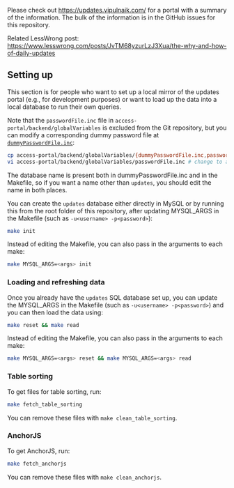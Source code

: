 Please check out https://updates.vipulnaik.com/ for a portal with a
summary of the information. The bulk of the information is in the
GitHub issues for this repository.

Related LessWrong post:
https://www.lesswrong.com/posts/JvTM68yzurLzJ3Xua/the-why-and-how-of-daily-updates

## Setting up

This section is for people who want to set up a local mirror of the
updates portal (e.g., for development purposes) or want to load up
the data into a local database to run their own queries.

Note that the `passwordFile.inc` file in
`access-portal/backend/globalVariables` is excluded from the Git
repository, but you can modify a corresponding dummy password file at
[`dummyPasswordFile.inc`](https://github.com/vipulnaik/daily-updates/blob/master/access-portal/backend/globalVariables/dummyPasswordFile.inc):

```bash
cp access-portal/backend/globalVariables/{dummyPasswordFile.inc,passwordFile.inc}
vi access-portal/backend/globalVariables/passwordFile.inc # change to add database login info
```

The database name is present both in dummyPasswordFile.inc and in the
Makefile, so if you want a name other than `updates`, you should
edit the name in both places.

You can create the `updates` database either directly in MySQL or
by running this from the root folder of this repository, after
updating MYSQL_ARGS in the Makefile (such as `-u<username>
-p<password>`):

```bash
make init
```

Instead of editing the Makefile, you can also pass in the arguments to each make:

```bash
make MYSQL_ARGS=<args> init
```

### Loading and refreshing data

Once you already have the `updates` SQL database set up, you can
update the MYSQL_ARGS in the Makefile (such as `-u<username>
-p<password>`) and you can then load the data using:

```bash
make reset && make read
```

Instead of editing the Makefile, you can also pass in the arguments to each make:

```bash
make MYSQL_ARGS=<args> reset && make MYSQL_ARGS=<args> read
```

### Table sorting

To get files for table sorting, run:

```bash
make fetch_table_sorting
```

You can remove these files with `make clean_table_sorting`.

### AnchorJS

To get AnchorJS, run:

```bash
make fetch_anchorjs
```

You can remove these files with `make clean_anchorjs`.
